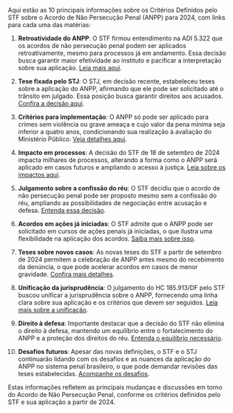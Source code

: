 Aqui estão as 10 principais informações sobre os Critérios Definidos pelo STF sobre o Acordo de Não Persecução Penal (ANPP) para 2024, com links para cada uma das matérias:

1. **Retroatividade do ANPP**: O STF firmou entendimento na ADI 5.322 que os acordos de não persecução penal podem ser aplicados retroativamente, mesmo para processos já em andamento. Essa decisão busca garantir maior efetividade ao instituto e pacificar a interpretação sobre sua aplicação. [Leia mais aqui](https://noticias.stf.jus.br/postsnoticias/stf-forma-maioria-pela-retroatividade-de-acordo-de-nao-persecucao-penal/).

2. **Tese fixada pelo STJ**: O STJ, em decisão recente, estabeleceu teses sobre a aplicação do ANPP, afirmando que ele pode ser solicitado até o trânsito em julgado. Essa posição busca garantir direitos aos acusados. [Confira a decisão aqui](https://www.stj.jus.br/sites/portalp/Paginas/Comunicacao/Noticias/2024/06112024-Em-repetitivo--Terceira-Secao-fixa-teses-sobre-aplicacao-retroativa-do-ANPP.aspx).

3. **Critérios para implementação**: O ANPP só pode ser aplicado para crimes sem violência ou grave ameaça e cujo valor da pena mínima seja inferior a quatro anos, condicionando sua realização à avaliação do Ministério Público. [Veja detalhes aqui](https://noticias.stf.jus.br/postsnoticias/stf-define-limites-da-retroatividade-dos-acordos-de-nao-persecucao-penal/).

4. **Impacto em processos**: A decisão do STF de 18 de setembro de 2024 impacta milhares de processos, alterando a forma como o ANPP será aplicado em casos futuros e ampliando o acesso à justiça. [Leia sobre os impactos aqui](https://www.conjur.com.br/2024-out-03/decisao-do-stf-sobre-anpp-impacta-milhares-de-processos-em-tramitacao/).

5. **Julgamento sobre a confissão do réu**: O STF decidiu que o acordo de não persecução penal pode ser proposto mesmo sem a confissão do réu, ampliando as possibilidades de negociação entre acusação e defesa. [Entenda essa decisão](https://www.conjur.com.br/2024-set-18/anpp-pode-ser-solicitado-ate-o-transito-em-julgado-decide-supremo/).

6. **Acordos em ações já iniciadas**: O STF admite que o ANPP pode ser solicitado em cursos de ações penais já iniciadas, o que ilustra uma flexibilidade na aplicação dos acordos. [Saiba mais sobre isso](https://www.poder360.com.br/poder-justica/acordo-de-nao-persecucao-vale-para-casos-em-andamento-decide-stf/).

7. **Teses sobre novos casos**: As novas teses do STF a partir de setembro de 2024 permitem a celebração de ANPP antes mesmo do recebimento da denúncia, o que pode acelerar acordos em casos de menor gravidade. [Confira mais detalhes](https://www.mpgo.mp.br/portal/arquivos/2024/11/04/17_31_52_808_Informacao_Tecnico_Juridica_04_2024_ANPP_e_as_novas_teses_fixadas_pelo_STF_e_ST.pdf).

8. **Unificação da jurisprudência**: O julgamento do HC 185.913/DF pelo STF buscou unificar a jurisprudência sobre o ANPP, fornecendo uma linha clara sobre sua aplicação e os critérios que devem ser seguidos. [Leia mais sobre a unificação](https://www.jota.info/opiniao-e-analise/colunas/elas-no-jota/retroatividade-do-anpp-e-pacificacao-jurisprudencial-de-sua-celebracao).

9. **Direito à defesa**: Importante destacar que a decisão do STF não elimina o direito à defesa, mantendo um equilíbrio entre o fortalecimento do ANPP e a proteção dos direitos do réu. [Entenda o equilíbrio necessário](https://www.youtube.com/watch?v=uFRrDJhDc0M).

10. **Desafios futuros**: Apesar das novas definições, o STF e o STJ continuarão lidando com os desafios e as nuances da aplicação do ANPP no sistema penal brasileiro, o que pode demandar revisões das teses estabelecidas. [Acompanhe os desafios](https://www.mpf.mp.br/pgr/noticias-pgr2/2024/stf-admite-possibilidade-de-acordo-de-nao-persecucao-penal-em-acoes-iniciadas-antes-de-2020).

Estas informações refletem as principais mudanças e discussões em torno do Acordo de Não Persecução Penal, conforme os critérios definidos pelo STF e sua aplicação a partir de 2024.